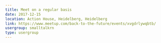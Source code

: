```yaml
---
title: Meet on a regular basis
date: 2017-12-15
location: Action House, Heidelberg, Heidelberg
link: https://www.meetup.com/back-to-the-future/events/xvgdrlywqbtb/
usergroup: smalltalkrn
type: usergroup
---
```

